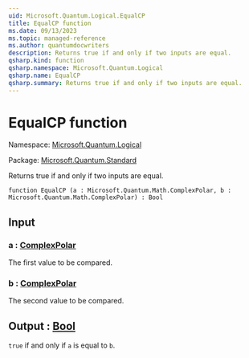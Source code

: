 ```yaml
---
uid: Microsoft.Quantum.Logical.EqualCP
title: EqualCP function
ms.date: 09/13/2023
ms.topic: managed-reference
ms.author: quantumdocwriters
description: Returns true if and only if two inputs are equal.
qsharp.kind: function
qsharp.namespace: Microsoft.Quantum.Logical
qsharp.name: EqualCP
qsharp.summary: Returns true if and only if two inputs are equal.
---
```


# EqualCP function

Namespace: [Microsoft.Quantum.Logical](xref:Microsoft.Quantum.Logical)

Package: [Microsoft.Quantum.Standard](https://nuget.org/packages/Microsoft.Quantum.Standard)


Returns true if and only if two inputs are equal.

```qsharp
function EqualCP (a : Microsoft.Quantum.Math.ComplexPolar, b : Microsoft.Quantum.Math.ComplexPolar) : Bool
```


## Input

### a : [ComplexPolar](xref:Microsoft.Quantum.Math.ComplexPolar)

The first value to be compared.


### b : [ComplexPolar](xref:Microsoft.Quantum.Math.ComplexPolar)

The second value to be compared.



## Output : [Bool](xref:microsoft.quantum.qsharp.valueliterals#bool-literals)

`true` if and only if `a` is equal to `b`.
